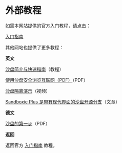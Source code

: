 # 外部教程

如需本网站提供的官方入门教程，请点击：

[入门指南](GettingStarted.md)

其他网站也提供了更多教程：

**英文**

[沙盘简介与快速指南](https://web.archive.org/web/20210712023635/https://www.techsupportalert.com/content/introduction-and-quick-guide-sandboxie.htm)（教程）

[使用沙盘安全浏览互联网（PDF）](http://www.jimopi.net/PDFs/Word%20Pro%20-%20Sandboxie.pdf)（PDF）

[沙盘隔离演示](https://www.youtube.com/watch?v=9ZF9c03PN8I)（视频）

[Sandboxie Plus 是带有现代界面的沙盘开源分支](https://www.ghacks.net/2021/01/29/sandboxie-plus-is-an-open-source-fork-of-sandboxie-with-a-modern-interface/)（文章）

**德文**

[沙盘的第一步](http://www.ralfwestermann.de/daten/Sandboxie-doc-de.pdf)（PDF）

**返回**

返回官方 [入门指南](GettingStarted.md) 教程。